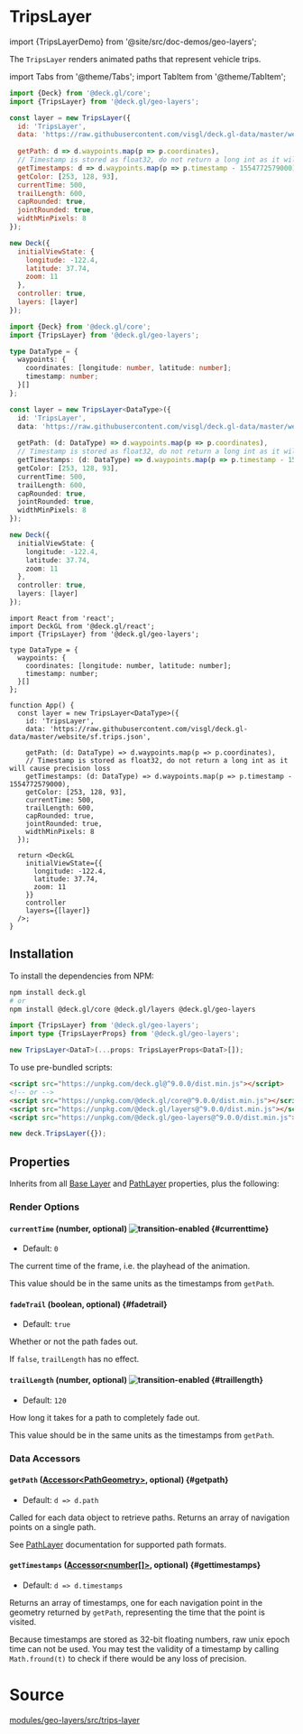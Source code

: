 # TripsLayer

import {TripsLayerDemo} from '@site/src/doc-demos/geo-layers';

<TripsLayerDemo />

The `TripsLayer` renders animated paths that represent vehicle trips.



import Tabs from '@theme/Tabs';
import TabItem from '@theme/TabItem';

<Tabs groupId="language">
  <TabItem value="js" label="JavaScript">

```js
import {Deck} from '@deck.gl/core';
import {TripsLayer} from '@deck.gl/geo-layers';

const layer = new TripsLayer({
  id: 'TripsLayer',
  data: 'https://raw.githubusercontent.com/visgl/deck.gl-data/master/website/sf.trips.json',
  
  getPath: d => d.waypoints.map(p => p.coordinates),
  // Timestamp is stored as float32, do not return a long int as it will cause precision loss
  getTimestamps: d => d.waypoints.map(p => p.timestamp - 1554772579000),
  getColor: [253, 128, 93],
  currentTime: 500,
  trailLength: 600,
  capRounded: true,
  jointRounded: true,
  widthMinPixels: 8
});

new Deck({
  initialViewState: {
    longitude: -122.4,
    latitude: 37.74,
    zoom: 11
  },
  controller: true,
  layers: [layer]
});
```

  </TabItem>
  <TabItem value="ts" label="TypeScript">

```ts
import {Deck} from '@deck.gl/core';
import {TripsLayer} from '@deck.gl/geo-layers';

type DataType = {
  waypoints: {
    coordinates: [longitude: number, latitude: number];
    timestamp: number;
  }[]
};

const layer = new TripsLayer<DataType>({
  id: 'TripsLayer',
  data: 'https://raw.githubusercontent.com/visgl/deck.gl-data/master/website/sf.trips.json',
  
  getPath: (d: DataType) => d.waypoints.map(p => p.coordinates),
  // Timestamp is stored as float32, do not return a long int as it will cause precision loss
  getTimestamps: (d: DataType) => d.waypoints.map(p => p.timestamp - 1554772579000),
  getColor: [253, 128, 93],
  currentTime: 500,
  trailLength: 600,
  capRounded: true,
  jointRounded: true,
  widthMinPixels: 8
});

new Deck({
  initialViewState: {
    longitude: -122.4,
    latitude: 37.74,
    zoom: 11
  },
  controller: true,
  layers: [layer]
});
```

  </TabItem>
  <TabItem value="react" label="React">

```tsx
import React from 'react';
import DeckGL from '@deck.gl/react';
import {TripsLayer} from '@deck.gl/geo-layers';

type DataType = {
  waypoints: {
    coordinates: [longitude: number, latitude: number];
    timestamp: number;
  }[]
};

function App() {
  const layer = new TripsLayer<DataType>({
    id: 'TripsLayer',
    data: 'https://raw.githubusercontent.com/visgl/deck.gl-data/master/website/sf.trips.json',
    
    getPath: (d: DataType) => d.waypoints.map(p => p.coordinates),
    // Timestamp is stored as float32, do not return a long int as it will cause precision loss
    getTimestamps: (d: DataType) => d.waypoints.map(p => p.timestamp - 1554772579000),
    getColor: [253, 128, 93],
    currentTime: 500,
    trailLength: 600,
    capRounded: true,
    jointRounded: true,
    widthMinPixels: 8
  });

  return <DeckGL
    initialViewState={{
      longitude: -122.4,
      latitude: 37.74,
      zoom: 11
    }}
    controller
    layers={[layer]}
  />;
}
```

  </TabItem>
</Tabs>



## Installation

To install the dependencies from NPM:

```bash
npm install deck.gl
# or
npm install @deck.gl/core @deck.gl/layers @deck.gl/geo-layers
```

```ts
import {TripsLayer} from '@deck.gl/geo-layers';
import type {TripsLayerProps} from '@deck.gl/geo-layers';

new TripsLayer<DataT>(...props: TripsLayerProps<DataT>[]);
```

To use pre-bundled scripts:

```html
<script src="https://unpkg.com/deck.gl@^9.0.0/dist.min.js"></script>
<!-- or -->
<script src="https://unpkg.com/@deck.gl/core@^9.0.0/dist.min.js"></script>
<script src="https://unpkg.com/@deck.gl/layers@^9.0.0/dist.min.js"></script>
<script src="https://unpkg.com/@deck.gl/geo-layers@^9.0.0/dist.min.js"></script>
```

```js
new deck.TripsLayer({});
```


## Properties

Inherits from all [Base Layer](../core/layer.md) and [PathLayer](../layers/path-layer.md) properties, plus the following:

### Render Options

#### `currentTime` (number, optional) ![transition-enabled](https://img.shields.io/badge/transition-enabled-green.svg?style=flat-square") {#currenttime}

- Default: `0`

The current time of the frame, i.e. the playhead of the animation.

This value should be in the same units as the timestamps from `getPath`.

#### `fadeTrail` (boolean, optional) {#fadetrail}

- Default: `true`

Whether or not the path fades out.

If `false`, `trailLength` has no effect.

#### `trailLength` (number, optional) ![transition-enabled](https://img.shields.io/badge/transition-enabled-green.svg?style=flat-square") {#traillength}

- Default: `120`

How long it takes for a path to completely fade out.

This value should be in the same units as the timestamps from `getPath`.

### Data Accessors

#### `getPath` ([Accessor&lt;PathGeometry&gt;](../../developer-guide/using-layers.md#accessors), optional) {#getpath}

- Default: `d => d.path`

Called for each data object to retrieve paths.
Returns an array of navigation points on a single path.

See [PathLayer](../layers/path-layer.md) documentation for supported path formats.

#### `getTimestamps` ([Accessor&lt;number[]&gt;](../../developer-guide/using-layers.md#accessors), optional) {#gettimestamps}

- Default: `d => d.timestamps`

Returns an array of timestamps, one for each navigation point in the geometry returned by `getPath`, representing the time that the point is visited.

Because timestamps are stored as 32-bit floating numbers, raw unix epoch time can not be used. You may test the validity of a timestamp by calling `Math.fround(t)` to check if there would be any loss of precision.


# Source

[modules/geo-layers/src/trips-layer](https://github.com/visgl/deck.gl/tree/master/modules/geo-layers/src/trips-layer)
